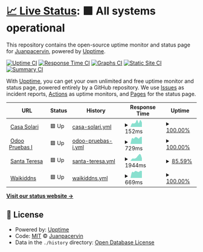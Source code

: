 # [📈 Live Status](https://Juanpacervin.github.io/waikipruebas): <!--live status--> **🟩 All systems operational**

This repository contains the open-source uptime monitor and status page for [Juanpacervin](https://Juanpacervin.github.io/waikipruebas), powered by [Upptime](https://github.com/upptime/upptime).

[![Uptime CI](https://github.com/Juanpacervin/waikipruebas/workflows/Uptime%20CI/badge.svg)](https://github.com/Juanpacervin/waikipruebas/actions?query=workflow%3A%22Uptime+CI%22)
[![Response Time CI](https://github.com/Juanpacervin/waikipruebas/workflows/Response%20Time%20CI/badge.svg)](https://github.com/Juanpacervin/waikipruebas/actions?query=workflow%3A%22Response+Time+CI%22)
[![Graphs CI](https://github.com/Juanpacervin/waikipruebas/workflows/Graphs%20CI/badge.svg)](https://github.com/Juanpacervin/waikipruebas/actions?query=workflow%3A%22Graphs+CI%22)
[![Static Site CI](https://github.com/Juanpacervin/waikipruebas/workflows/Static%20Site%20CI/badge.svg)](https://github.com/Juanpacervin/waikipruebas/actions?query=workflow%3A%22Static+Site+CI%22)
[![Summary CI](https://github.com/Juanpacervin/waikipruebas/workflows/Summary%20CI/badge.svg)](https://github.com/Juanpacervin/waikipruebas/actions?query=workflow%3A%22Summary+CI%22)

With [Upptime](https://upptime.js.org), you can get your own unlimited and free uptime monitor and status page, powered entirely by a GitHub repository. We use [Issues](https://github.com/Juanpacervin/waikipruebas/issues) as incident reports, [Actions](https://github.com/Juanpacervin/waikipruebas/actions) as uptime monitors, and [Pages](https://Juanpacervin.github.io/waikipruebas) for the status page.

<!--start: status pages-->
<!-- This summary is generated by Upptime (https://github.com/upptime/upptime) -->
<!-- Do not edit this manually, your changes will be overwritten -->
<!-- prettier-ignore -->
| URL | Status | History | Response Time | Uptime |
| --- | ------ | ------- | ------------- | ------ |
| <img alt="" src="https://favicons.githubusercontent.com/144.217.5.19" height="13"> [Casa Solari](http://144.217.5.19:27938/) | 🟩 Up | [casa-solari.yml](https://github.com/waikiservicios/upptimewaiki/commits/HEAD/history/casa-solari.yml) | <details><summary><img alt="Response time graph" src="./graphs/casa-solari/response-time-week.png" height="20"> 152ms</summary><br><a href="https://waikiservicios.github.io/upptimewaiki/history/casa-solari"><img alt="Response time 314" src="https://img.shields.io/endpoint?url=https%3A%2F%2Fraw.githubusercontent.com%2Fwaikiservicios%2Fupptimewaiki%2FHEAD%2Fapi%2Fcasa-solari%2Fresponse-time.json"></a><br><a href="https://waikiservicios.github.io/upptimewaiki/history/casa-solari"><img alt="24-hour response time 141" src="https://img.shields.io/endpoint?url=https%3A%2F%2Fraw.githubusercontent.com%2Fwaikiservicios%2Fupptimewaiki%2FHEAD%2Fapi%2Fcasa-solari%2Fresponse-time-day.json"></a><br><a href="https://waikiservicios.github.io/upptimewaiki/history/casa-solari"><img alt="7-day response time 152" src="https://img.shields.io/endpoint?url=https%3A%2F%2Fraw.githubusercontent.com%2Fwaikiservicios%2Fupptimewaiki%2FHEAD%2Fapi%2Fcasa-solari%2Fresponse-time-week.json"></a><br><a href="https://waikiservicios.github.io/upptimewaiki/history/casa-solari"><img alt="30-day response time 369" src="https://img.shields.io/endpoint?url=https%3A%2F%2Fraw.githubusercontent.com%2Fwaikiservicios%2Fupptimewaiki%2FHEAD%2Fapi%2Fcasa-solari%2Fresponse-time-month.json"></a><br><a href="https://waikiservicios.github.io/upptimewaiki/history/casa-solari"><img alt="1-year response time 314" src="https://img.shields.io/endpoint?url=https%3A%2F%2Fraw.githubusercontent.com%2Fwaikiservicios%2Fupptimewaiki%2FHEAD%2Fapi%2Fcasa-solari%2Fresponse-time-year.json"></a></details> | <details><summary><a href="https://waikiservicios.github.io/upptimewaiki/history/casa-solari">100.00%</a></summary><a href="https://waikiservicios.github.io/upptimewaiki/history/casa-solari"><img alt="All-time uptime 83.95%" src="https://img.shields.io/endpoint?url=https%3A%2F%2Fraw.githubusercontent.com%2Fwaikiservicios%2Fupptimewaiki%2FHEAD%2Fapi%2Fcasa-solari%2Fuptime.json"></a><br><a href="https://waikiservicios.github.io/upptimewaiki/history/casa-solari"><img alt="24-hour uptime 100.00%" src="https://img.shields.io/endpoint?url=https%3A%2F%2Fraw.githubusercontent.com%2Fwaikiservicios%2Fupptimewaiki%2FHEAD%2Fapi%2Fcasa-solari%2Fuptime-day.json"></a><br><a href="https://waikiservicios.github.io/upptimewaiki/history/casa-solari"><img alt="7-day uptime 100.00%" src="https://img.shields.io/endpoint?url=https%3A%2F%2Fraw.githubusercontent.com%2Fwaikiservicios%2Fupptimewaiki%2FHEAD%2Fapi%2Fcasa-solari%2Fuptime-week.json"></a><br><a href="https://waikiservicios.github.io/upptimewaiki/history/casa-solari"><img alt="30-day uptime 78.30%" src="https://img.shields.io/endpoint?url=https%3A%2F%2Fraw.githubusercontent.com%2Fwaikiservicios%2Fupptimewaiki%2FHEAD%2Fapi%2Fcasa-solari%2Fuptime-month.json"></a><br><a href="https://waikiservicios.github.io/upptimewaiki/history/casa-solari"><img alt="1-year uptime 83.95%" src="https://img.shields.io/endpoint?url=https%3A%2F%2Fraw.githubusercontent.com%2Fwaikiservicios%2Fupptimewaiki%2FHEAD%2Fapi%2Fcasa-solari%2Fuptime-year.json"></a></details>
| <img alt="" src="https://favicons.githubusercontent.com/odoopruebas.ddns.net" height="13"> [Odoo Pruebas I](http://odoopruebas.ddns.net/) | 🟩 Up | [odoo-pruebas-i.yml](https://github.com/waikiservicios/upptimewaiki/commits/HEAD/history/odoo-pruebas-i.yml) | <details><summary><img alt="Response time graph" src="./graphs/odoo-pruebas-i/response-time-week.png" height="20"> 729ms</summary><br><a href="https://waikiservicios.github.io/upptimewaiki/history/odoo-pruebas-i"><img alt="Response time 1195" src="https://img.shields.io/endpoint?url=https%3A%2F%2Fraw.githubusercontent.com%2Fwaikiservicios%2Fupptimewaiki%2FHEAD%2Fapi%2Fodoo-pruebas-i%2Fresponse-time.json"></a><br><a href="https://waikiservicios.github.io/upptimewaiki/history/odoo-pruebas-i"><img alt="24-hour response time 838" src="https://img.shields.io/endpoint?url=https%3A%2F%2Fraw.githubusercontent.com%2Fwaikiservicios%2Fupptimewaiki%2FHEAD%2Fapi%2Fodoo-pruebas-i%2Fresponse-time-day.json"></a><br><a href="https://waikiservicios.github.io/upptimewaiki/history/odoo-pruebas-i"><img alt="7-day response time 729" src="https://img.shields.io/endpoint?url=https%3A%2F%2Fraw.githubusercontent.com%2Fwaikiservicios%2Fupptimewaiki%2FHEAD%2Fapi%2Fodoo-pruebas-i%2Fresponse-time-week.json"></a><br><a href="https://waikiservicios.github.io/upptimewaiki/history/odoo-pruebas-i"><img alt="30-day response time 1223" src="https://img.shields.io/endpoint?url=https%3A%2F%2Fraw.githubusercontent.com%2Fwaikiservicios%2Fupptimewaiki%2FHEAD%2Fapi%2Fodoo-pruebas-i%2Fresponse-time-month.json"></a><br><a href="https://waikiservicios.github.io/upptimewaiki/history/odoo-pruebas-i"><img alt="1-year response time 1195" src="https://img.shields.io/endpoint?url=https%3A%2F%2Fraw.githubusercontent.com%2Fwaikiservicios%2Fupptimewaiki%2FHEAD%2Fapi%2Fodoo-pruebas-i%2Fresponse-time-year.json"></a></details> | <details><summary><a href="https://waikiservicios.github.io/upptimewaiki/history/odoo-pruebas-i">100.00%</a></summary><a href="https://waikiservicios.github.io/upptimewaiki/history/odoo-pruebas-i"><img alt="All-time uptime 97.37%" src="https://img.shields.io/endpoint?url=https%3A%2F%2Fraw.githubusercontent.com%2Fwaikiservicios%2Fupptimewaiki%2FHEAD%2Fapi%2Fodoo-pruebas-i%2Fuptime.json"></a><br><a href="https://waikiservicios.github.io/upptimewaiki/history/odoo-pruebas-i"><img alt="24-hour uptime 100.00%" src="https://img.shields.io/endpoint?url=https%3A%2F%2Fraw.githubusercontent.com%2Fwaikiservicios%2Fupptimewaiki%2FHEAD%2Fapi%2Fodoo-pruebas-i%2Fuptime-day.json"></a><br><a href="https://waikiservicios.github.io/upptimewaiki/history/odoo-pruebas-i"><img alt="7-day uptime 100.00%" src="https://img.shields.io/endpoint?url=https%3A%2F%2Fraw.githubusercontent.com%2Fwaikiservicios%2Fupptimewaiki%2FHEAD%2Fapi%2Fodoo-pruebas-i%2Fuptime-week.json"></a><br><a href="https://waikiservicios.github.io/upptimewaiki/history/odoo-pruebas-i"><img alt="30-day uptime 99.34%" src="https://img.shields.io/endpoint?url=https%3A%2F%2Fraw.githubusercontent.com%2Fwaikiservicios%2Fupptimewaiki%2FHEAD%2Fapi%2Fodoo-pruebas-i%2Fuptime-month.json"></a><br><a href="https://waikiservicios.github.io/upptimewaiki/history/odoo-pruebas-i"><img alt="1-year uptime 97.37%" src="https://img.shields.io/endpoint?url=https%3A%2F%2Fraw.githubusercontent.com%2Fwaikiservicios%2Fupptimewaiki%2FHEAD%2Fapi%2Fodoo-pruebas-i%2Fuptime-year.json"></a></details>
| <img alt="" src="https://favicons.githubusercontent.com/santateresa.ddns.net" height="13"> [Santa Teresa](http://santateresa.ddns.net:37234/) | 🟩 Up | [santa-teresa.yml](https://github.com/waikiservicios/upptimewaiki/commits/HEAD/history/santa-teresa.yml) | <details><summary><img alt="Response time graph" src="./graphs/santa-teresa/response-time-week.png" height="20"> 1944ms</summary><br><a href="https://waikiservicios.github.io/upptimewaiki/history/santa-teresa"><img alt="Response time 1864" src="https://img.shields.io/endpoint?url=https%3A%2F%2Fraw.githubusercontent.com%2Fwaikiservicios%2Fupptimewaiki%2FHEAD%2Fapi%2Fsanta-teresa%2Fresponse-time.json"></a><br><a href="https://waikiservicios.github.io/upptimewaiki/history/santa-teresa"><img alt="24-hour response time 1954" src="https://img.shields.io/endpoint?url=https%3A%2F%2Fraw.githubusercontent.com%2Fwaikiservicios%2Fupptimewaiki%2FHEAD%2Fapi%2Fsanta-teresa%2Fresponse-time-day.json"></a><br><a href="https://waikiservicios.github.io/upptimewaiki/history/santa-teresa"><img alt="7-day response time 1944" src="https://img.shields.io/endpoint?url=https%3A%2F%2Fraw.githubusercontent.com%2Fwaikiservicios%2Fupptimewaiki%2FHEAD%2Fapi%2Fsanta-teresa%2Fresponse-time-week.json"></a><br><a href="https://waikiservicios.github.io/upptimewaiki/history/santa-teresa"><img alt="30-day response time 1868" src="https://img.shields.io/endpoint?url=https%3A%2F%2Fraw.githubusercontent.com%2Fwaikiservicios%2Fupptimewaiki%2FHEAD%2Fapi%2Fsanta-teresa%2Fresponse-time-month.json"></a><br><a href="https://waikiservicios.github.io/upptimewaiki/history/santa-teresa"><img alt="1-year response time 1864" src="https://img.shields.io/endpoint?url=https%3A%2F%2Fraw.githubusercontent.com%2Fwaikiservicios%2Fupptimewaiki%2FHEAD%2Fapi%2Fsanta-teresa%2Fresponse-time-year.json"></a></details> | <details><summary><a href="https://waikiservicios.github.io/upptimewaiki/history/santa-teresa">85.59%</a></summary><a href="https://waikiservicios.github.io/upptimewaiki/history/santa-teresa"><img alt="All-time uptime 91.83%" src="https://img.shields.io/endpoint?url=https%3A%2F%2Fraw.githubusercontent.com%2Fwaikiservicios%2Fupptimewaiki%2FHEAD%2Fapi%2Fsanta-teresa%2Fuptime.json"></a><br><a href="https://waikiservicios.github.io/upptimewaiki/history/santa-teresa"><img alt="24-hour uptime 0.00%" src="https://img.shields.io/endpoint?url=https%3A%2F%2Fraw.githubusercontent.com%2Fwaikiservicios%2Fupptimewaiki%2FHEAD%2Fapi%2Fsanta-teresa%2Fuptime-day.json"></a><br><a href="https://waikiservicios.github.io/upptimewaiki/history/santa-teresa"><img alt="7-day uptime 85.59%" src="https://img.shields.io/endpoint?url=https%3A%2F%2Fraw.githubusercontent.com%2Fwaikiservicios%2Fupptimewaiki%2FHEAD%2Fapi%2Fsanta-teresa%2Fuptime-week.json"></a><br><a href="https://waikiservicios.github.io/upptimewaiki/history/santa-teresa"><img alt="30-day uptime 86.35%" src="https://img.shields.io/endpoint?url=https%3A%2F%2Fraw.githubusercontent.com%2Fwaikiservicios%2Fupptimewaiki%2FHEAD%2Fapi%2Fsanta-teresa%2Fuptime-month.json"></a><br><a href="https://waikiservicios.github.io/upptimewaiki/history/santa-teresa"><img alt="1-year uptime 91.83%" src="https://img.shields.io/endpoint?url=https%3A%2F%2Fraw.githubusercontent.com%2Fwaikiservicios%2Fupptimewaiki%2FHEAD%2Fapi%2Fsanta-teresa%2Fuptime-year.json"></a></details>
| <img alt="" src="https://favicons.githubusercontent.com/waikiservicios.ddns.net" height="13"> [Waikiddns](http://waikiservicios.ddns.net/) | 🟩 Up | [waikiddns.yml](https://github.com/waikiservicios/upptimewaiki/commits/HEAD/history/waikiddns.yml) | <details><summary><img alt="Response time graph" src="./graphs/waikiddns/response-time-week.png" height="20"> 669ms</summary><br><a href="https://waikiservicios.github.io/upptimewaiki/history/waikiddns"><img alt="Response time 774" src="https://img.shields.io/endpoint?url=https%3A%2F%2Fraw.githubusercontent.com%2Fwaikiservicios%2Fupptimewaiki%2FHEAD%2Fapi%2Fwaikiddns%2Fresponse-time.json"></a><br><a href="https://waikiservicios.github.io/upptimewaiki/history/waikiddns"><img alt="24-hour response time 722" src="https://img.shields.io/endpoint?url=https%3A%2F%2Fraw.githubusercontent.com%2Fwaikiservicios%2Fupptimewaiki%2FHEAD%2Fapi%2Fwaikiddns%2Fresponse-time-day.json"></a><br><a href="https://waikiservicios.github.io/upptimewaiki/history/waikiddns"><img alt="7-day response time 669" src="https://img.shields.io/endpoint?url=https%3A%2F%2Fraw.githubusercontent.com%2Fwaikiservicios%2Fupptimewaiki%2FHEAD%2Fapi%2Fwaikiddns%2Fresponse-time-week.json"></a><br><a href="https://waikiservicios.github.io/upptimewaiki/history/waikiddns"><img alt="30-day response time 709" src="https://img.shields.io/endpoint?url=https%3A%2F%2Fraw.githubusercontent.com%2Fwaikiservicios%2Fupptimewaiki%2FHEAD%2Fapi%2Fwaikiddns%2Fresponse-time-month.json"></a><br><a href="https://waikiservicios.github.io/upptimewaiki/history/waikiddns"><img alt="1-year response time 774" src="https://img.shields.io/endpoint?url=https%3A%2F%2Fraw.githubusercontent.com%2Fwaikiservicios%2Fupptimewaiki%2FHEAD%2Fapi%2Fwaikiddns%2Fresponse-time-year.json"></a></details> | <details><summary><a href="https://waikiservicios.github.io/upptimewaiki/history/waikiddns">100.00%</a></summary><a href="https://waikiservicios.github.io/upptimewaiki/history/waikiddns"><img alt="All-time uptime 97.86%" src="https://img.shields.io/endpoint?url=https%3A%2F%2Fraw.githubusercontent.com%2Fwaikiservicios%2Fupptimewaiki%2FHEAD%2Fapi%2Fwaikiddns%2Fuptime.json"></a><br><a href="https://waikiservicios.github.io/upptimewaiki/history/waikiddns"><img alt="24-hour uptime 100.00%" src="https://img.shields.io/endpoint?url=https%3A%2F%2Fraw.githubusercontent.com%2Fwaikiservicios%2Fupptimewaiki%2FHEAD%2Fapi%2Fwaikiddns%2Fuptime-day.json"></a><br><a href="https://waikiservicios.github.io/upptimewaiki/history/waikiddns"><img alt="7-day uptime 100.00%" src="https://img.shields.io/endpoint?url=https%3A%2F%2Fraw.githubusercontent.com%2Fwaikiservicios%2Fupptimewaiki%2FHEAD%2Fapi%2Fwaikiddns%2Fuptime-week.json"></a><br><a href="https://waikiservicios.github.io/upptimewaiki/history/waikiddns"><img alt="30-day uptime 98.66%" src="https://img.shields.io/endpoint?url=https%3A%2F%2Fraw.githubusercontent.com%2Fwaikiservicios%2Fupptimewaiki%2FHEAD%2Fapi%2Fwaikiddns%2Fuptime-month.json"></a><br><a href="https://waikiservicios.github.io/upptimewaiki/history/waikiddns"><img alt="1-year uptime 97.86%" src="https://img.shields.io/endpoint?url=https%3A%2F%2Fraw.githubusercontent.com%2Fwaikiservicios%2Fupptimewaiki%2FHEAD%2Fapi%2Fwaikiddns%2Fuptime-year.json"></a></details>

<!--end: status pages-->

[**Visit our status website →**](https://Juanpacervin.github.io/waikipruebas)

## 📄 License

- Powered by: [Upptime](https://github.com/upptime/upptime)
- Code: [MIT](./LICENSE) © [Juanpacervin](https://Juanpacervin.github.io/waikipruebas)
- Data in the `./history` directory: [Open Database License](https://opendatacommons.org/licenses/odbl/1-0/)
